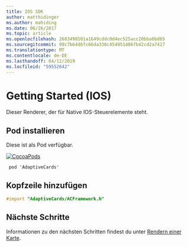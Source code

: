 ```yaml
---
title: IOS SDK
author: matthidinger
ms.author: mahiding
ms.date: 06/26/2017
ms.topic: article
ms.openlocfilehash: 2683498501a1649cddc0d4ec525acc20bba8bd65
ms.sourcegitcommit: 99c7b64d6fc66da336c454951406fb42cd2a7427
ms.translationtype: MT
ms.contentlocale: de-DE
ms.lasthandoff: 04/12/2019
ms.locfileid: "59552642"
---
```

# <a name="getting-started---ios"></a>Getting Started (IOS)

Dieser Renderer, der für Native IOS-Steuerelemente steht.

## <a name="install-pod"></a>Pod installieren

Diese ist als Pod verfügbar.

[![CocoaPods](https://img.shields.io/cocoapods/v/AdaptiveCards.svg)](https://cocoapods.org/pods/AdaptiveCards)

```console
 pod 'AdaptiveCards'
```

## <a name="add-header"></a>Kopfzeile hinzufügen

```objective-c
#import "AdaptiveCards/ACFramework.h"
```

## <a name="next-steps"></a>Nächste Schritte

Informationen zu den nächsten Schritten findest du unter [Rendern einer Karte](render-a-card.md).